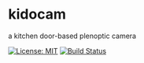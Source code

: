 # kidocam
a kitchen door-based plenoptic camera

[![License: MIT](https://img.shields.io/badge/License-MIT-yellow.svg)](https://opensource.org/licenses/MIT)
[![Build Status](https://travis-ci.org/charlybigoud/kidocam.svg?branch=master)](https://travis-ci.org/charlybigoud/kidocam)
